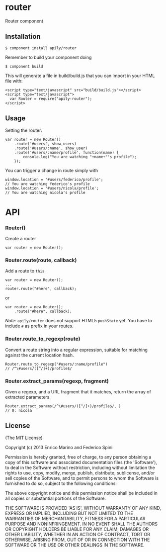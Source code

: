 # router

Router component

## Installation

    $ component install apily/router

Remember to build your component doing

    $ component build

This will generate a file in build/build.js that you can import in your HTML file with:

    <script type="text/javascript" src="build/build.js"></script>
    <script type="text/javascript">
      var Router = require("apily-router");
    </script>

## Usage
Setting the router:

    var router = new Router()
        .route('#users', show_users)
        .route('#users/:name', show_user)
        .route('#users/:name/profile', function(name) {
            console.log("You are watching "+name+"'s profile");
        });

You can trigger a change in route simply with

    window.location = '#users/federico/profile';
    // You are watching federico's profile
    window.location = '#users/nicola/profile';
    // You are watching nicola's profile

# API

### Router()
Create a router

    var router = new Router();

### Router.route(route, callback)
Add a route to `this`

    var router = new Router();
    ...
    router.route("#here", callback);

or

    var router = new Router();
        .route("#here", callback);

*Note:* `apily/router` does not support HTML5 `pushState` yet. You have to include `#` as prefix in your routes.

### Router.route_to_regexp(route)
Convert a route string into a regular expression, suitable for matching against the current location hash.

    Router.route_to_regexp("#users/:name/profile")
    // /^\#users/([^/]+)/profile$/

### Router.extract_params(regexp, fragment)
Given a regexp, and a URL fragment that it matches, return the array of extracted parameters.

    Router.extract_params(/^\#users/([^/]+)/profile$/, )
    // 0: nicola

## License

(The MIT License)

Copyright (c) 2013 Enrico Marino and Federico Spini

Permission is hereby granted, free of charge, to any person obtaining
a copy of this software and associated documentation files (the
'Software'), to deal in the Software without restriction, including
without limitation the rights to use, copy, modify, merge, publish,
distribute, sublicense, and/or sell copies of the Software, and to
permit persons to whom the Software is furnished to do so, subject to
the following conditions:

The above copyright notice and this permission notice shall be
included in all copies or substantial portions of the Software.

THE SOFTWARE IS PROVIDED 'AS IS', WITHOUT WARRANTY OF ANY KIND,
EXPRESS OR IMPLIED, INCLUDING BUT NOT LIMITED TO THE WARRANTIES OF
MERCHANTABILITY, FITNESS FOR A PARTICULAR PURPOSE AND NONINFRINGEMENT.
IN NO EVENT SHALL THE AUTHORS OR COPYRIGHT HOLDERS BE LIABLE FOR ANY
CLAIM, DAMAGES OR OTHER LIABILITY, WHETHER IN AN ACTION OF CONTRACT,
TORT OR OTHERWISE, ARISING FROM, OUT OF OR IN CONNECTION WITH THE
SOFTWARE OR THE USE OR OTHER DEALINGS IN THE SOFTWARE.